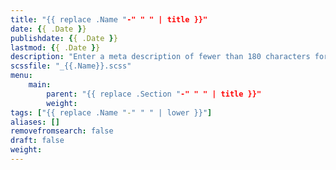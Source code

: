 ```yaml
---
title: "{{ replace .Name "-" " " | title }}"
date: {{ .Date }}
publishdate: {{ .Date }}
lastmod: {{ .Date }} 
description: "Enter a meta description of fewer than 180 characters for this element."
scssfile: "_{{.Name}}.scss"
menu: 
    main:
        parent: "{{ replace .Section "-" " " | title }}"
        weight:
tags: ["{{ replace .Name "-" " " | lower }}"]
aliases: []
removefromsearch: false
draft: false
weight:
---
```


<!-- Add any relevant description of the element here-->



